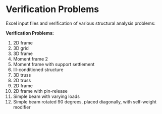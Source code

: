 # Verification Problems

Excel input files and verification of various structural analysis problems:

**Verification Problems:** 
1. 2D frame
2. 3D grid
3. 3D frame
4. Moment frame 2
5. Moment frame with support settlement
6. Ill-conditioned structure
7. 3D truss
8. 2D truss
9. 2D frame
10. 2D frame with pin-release
11. Simple beam with varying loads
12. Simple beam rotated 90 degrees, placed diagonally, with self-weight modifier